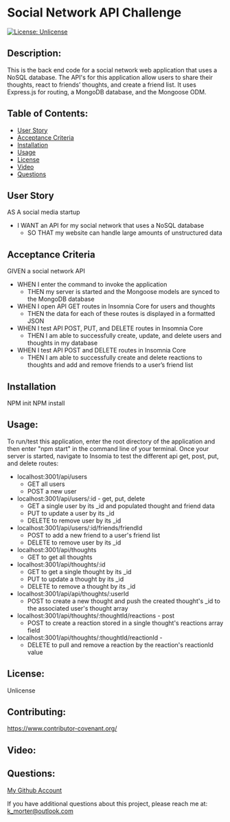 # Social Network API Challenge
  [![License: Unlicense](https://img.shields.io/badge/license-Unlicense-blue.svg)](http://unlicense.org/)

  ## Description:
  This is the back end code for a social network web application that uses a NoSQL database. The API's for this application allow users to share their thoughts, react to friends’ thoughts, and create a friend list. It uses Express.js for routing, a MongoDB database, and the Mongoose ODM. 

  ## Table of Contents:
  * [User Story](#user-story)
  * [Acceptance Criteria](#acceprance-criteria)
  * [Installation](#installation)
  * [Usage](#usage)
  * [License](#license)
  * [Video](#video)
  * [Questions](#questions)
  
  ## User Story
  AS A social media startup
  * I WANT an API for my social network that uses a NoSQL database
    * SO THAT my website can handle large amounts of unstructured data
  
  ## Acceptance Criteria
  GIVEN a social network API
  * WHEN I enter the command to invoke the application
    * THEN my server is started and the Mongoose models are synced to the MongoDB database
  * WHEN I open API GET routes in Insomnia Core for users and thoughts
    * THEN the data for each of these routes is displayed in a formatted JSON
  * WHEN I test API POST, PUT, and DELETE routes in Insomnia Core
    * THEN I am able to successfully create, update, and delete users and thoughts in my database
  * WHEN I test API POST and DELETE routes in Insomnia Core
    * THEN I am able to successfully create and delete reactions to thoughts and add and remove friends to a user’s friend list

  ## Installation
  NPM init
  NPM install

  ## Usage:
  To run/test this application, enter the root directory of the application and then enter "npm start" in the command line of your terminal. Once your server is started, navigate to Insomia to test the different api get, post, put, and delete routes:
  * localhost:3001/api/users
    * GET all users
    * POST a new user
  * localhost:3001/api/users/:id - get, put, delete
    * GET a single user by its _id and populated thought and friend data
    * PUT to update a user by its _id
    * DELETE to remove user by its _id
  * localhost:3001/api/users/:id/friends/friendId
    * POST to add a new friend to a user's friend list
    * DELETE to remove user by its _id
  * localhost:3001/api/thoughts
    * GET to get all thoughts
  * localhost:3001/api/thoughts/:id
    * GET to get a single thought by its _id
    * PUT to update a thought by its _id
    * DELETE to remove a thought by its _id
  * localhost:3001/api/api/thoughts/:userId
    * POST to create a new thought and push the created thought's _id to the associated user's thought array
  * localhost:3001/api/thoughts/:thoughtId/reactions - post
    * POST to create a reaction stored in a single thought's reactions array field
  * localhost:3001/api/thoughts/:thoughtId/reactionId -
    * DELETE to pull and remove a reaction by the reaction's reactionId value

  ## License:
  Unlicense

  ## Contributing:
  https://www.contributor-covenant.org/

  ## Video:

  ## Questions:
  [My Github Account](https://github.com/kaileymorter)

  If you have additional questions about this project, please reach me at: k_morter@outlook.com
